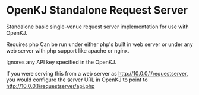 # OpenKJ Standalone Request Server
Standalone basic single-venue request server implementation for use with OpenKJ.

Requires php
Can be run under either php's built in web server or under any web server with php support like apache or nginx.

Ignores any API key specified in the OpenKJ.

If you were serving this from a web server as http://10.0.0.1/requestserver, you would configure the server URL in OpenKJ to point to http://10.0.0.1/requestserver/api.php 
